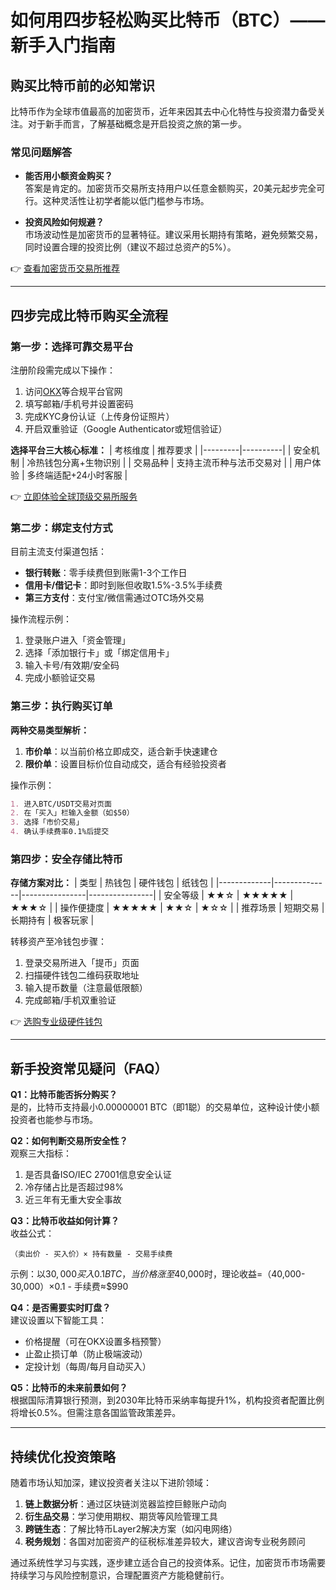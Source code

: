 # 如何用四步轻松购买比特币（BTC）——新手入门指南

## 购买比特币前的必知常识

比特币作为全球市值最高的加密货币，近年来因其去中心化特性与投资潜力备受关注。对于新手而言，了解基础概念是开启投资之旅的第一步。

### 常见问题解答
- **能否用小额资金购买？**  
  答案是肯定的。加密货币交易所支持用户以任意金额购买，20美元起步完全可行。这种灵活性让初学者能以低门槛参与市场。

- **投资风险如何规避？**  
  市场波动性是加密货币的显著特征。建议采用长期持有策略，避免频繁交易，同时设置合理的投资比例（建议不超过总资产的5%）。

👉 [查看加密货币交易所推荐](https://bit.ly/okx_welcome)

---

## 四步完成比特币购买全流程

### 第一步：选择可靠交易平台
注册阶段需完成以下操作：
1. 访问[OKX](https://bit.ly/okx_welcome)等合规平台官网
2. 填写邮箱/手机号并设置密码
3. 完成KYC身份认证（上传身份证照片）
4. 开启双重验证（Google Authenticator或短信验证）

**选择平台三大核心标准：**
| 考核维度 | 推荐要求 |
|---------|----------|
| 安全机制 | 冷热钱包分离+生物识别 |
| 交易品种 | 支持主流币种与法币交易对 |
| 用户体验 | 多终端适配+24小时客服 |

👉 [立即体验全球顶级交易所服务](https://bit.ly/okx_welcome)

### 第二步：绑定支付方式
目前主流支付渠道包括：
- **银行转账**：零手续费但到账需1-3个工作日
- **信用卡/借记卡**：即时到账但收取1.5%-3.5%手续费
- **第三方支付**：支付宝/微信需通过OTC场外交易

操作流程示例：
1. 登录账户进入「资金管理」
2. 选择「添加银行卡」或「绑定信用卡」
3. 输入卡号/有效期/安全码
4. 完成小额验证交易

### 第三步：执行购买订单
**两种交易类型解析：**
1. **市价单**：以当前价格立即成交，适合新手快速建仓
2. **限价单**：设置目标价位自动成交，适合有经验投资者

操作示例：
```markdown
1. 进入BTC/USDT交易对页面
2. 在「买入」栏输入金额（如$50）
3. 选择「市价交易」
4. 确认手续费率0.1%后提交
```

### 第四步：安全存储比特币
**存储方案对比：**
| 类型        | 热钱包       | 硬件钱包       | 纸钱包         |
|-------------|--------------|----------------|----------------|
| 安全等级    | ★★☆          | ★★★★★          | ★★★☆           |
| 操作便捷度  | ★★★★★        | ★★☆            | ★☆☆            |
| 推荐场景    | 短期交易     | 长期持有       | 极客玩家       |

转移资产至冷钱包步骤：
1. 登录交易所进入「提币」页面
2. 扫描硬件钱包二维码获取地址
3. 输入提币数量（注意最低限额）
4. 完成邮箱/手机双重验证

👉 [选购专业级硬件钱包](https://bit.ly/okx_welcome)

---

## 新手投资常见疑问（FAQ）

**Q1：比特币能否拆分购买？**  
是的，比特币支持最小0.00000001 BTC（即1聪）的交易单位，这种设计使小额投资者也能参与市场。

**Q2：如何判断交易所安全性？**  
观察三大指标：  
1. 是否具备ISO/IEC 27001信息安全认证  
2. 冷存储占比是否超过98%  
3. 近三年有无重大安全事故

**Q3：比特币收益如何计算？**  
收益公式：  
```
（卖出价 - 买入价）× 持有数量 - 交易手续费
```
示例：以$30,000买入0.1 BTC，当价格涨至$40,000时，理论收益=（40,000-30,000）×0.1 - 手续费≈$990

**Q4：是否需要实时盯盘？**  
建议设置以下智能工具：  
- 价格提醒（可在OKX设置多档预警）  
- 止盈止损订单（防止极端波动）  
- 定投计划（每周/每月自动买入）

**Q5：比特币的未来前景如何？**  
根据国际清算银行预测，到2030年比特币采纳率每提升1%，机构投资者配置比例将增长0.5%。但需注意各国监管政策差异。

---

## 持续优化投资策略

随着市场认知加深，建议投资者关注以下进阶领域：
1. **链上数据分析**：通过区块链浏览器监控巨鲸账户动向
2. **衍生品交易**：学习使用期权、期货等风险管理工具
3. **跨链生态**：了解比特币Layer2解决方案（如闪电网络）
4. **税务规划**：各国对加密资产的征税标准差异较大，建议咨询专业税务顾问

通过系统性学习与实践，逐步建立适合自己的投资体系。记住，加密货币市场需要持续学习与风险控制意识，合理配置资产方能稳健前行。